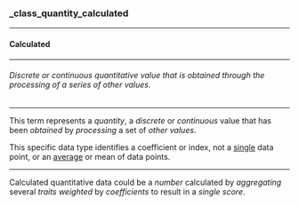 ### _class_quantity_calculated



------
#### Calculated



------
###### Discrete or continuous quantitative value that is obtained through the processing of a series of other values.



------
This term represents a *quantity*, a *discrete* or *continuous* value that has been *obtained* by *processing* a set of *other values*.

This specific data type identifies a coefficient or index, not a [single](_class_quantity) data point, or an [average](_class_quantity_averaged) or mean of data points.



------
Calculated quantitative data could be a *number* calculated by *aggregating* several *traits* *weighted* by *coefficients* to result in a *single score*.
